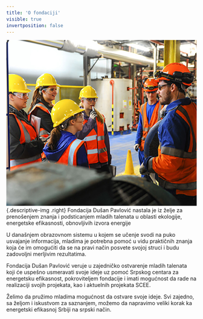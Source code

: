 ```yaml
---
title: 'O fondaciji'
visible: true
invertposition: false
---
```


![O Fondaciji](o-fondaciji.jpg?resize=300,300) {.descriptive-img .right}
Fondacija Dušan Pavlović nastala je iz želje za prenošenjem znanja i podsticanjem mladih talenata u oblasti ekologije, energetske efikasnosti, obnovljivih izvora energije

U današnjem obrazovnom sistemu u kojem se učenje svodi na puko usvajanje informacija, mladima je potrebna pomoć u vidu praktičnih znanja koja će im omogućiti da se na pravi način posvete svojoj struci i budu zadovoljni merljivim rezultatima.

Fondacija Dušan Pavlović veruje u zajedničko ostvarenje mladih talenata koji će uspešno usmeravati svoje ideje uz pomoć Srpskog centara za energetsku efikasnost, pokroviteljem fondacije i imati mogućnost da rade na realizaciji svojih projekata, kao i aktuelnih projekata SCEE.

Želimo da pružimo mladima mogućnost da ostvare svoje ideje. Svi zajedno, sa željom i iskustvom za saznanjem, možemo da napravimo veliki korak ka energetski efikasnoj Srbiji na srpski način.

